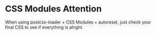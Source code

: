# CSS Modules Attention

When using postcss-loader + CSS Modules + autoreset, just check your final CSS to see if everything is alright.
